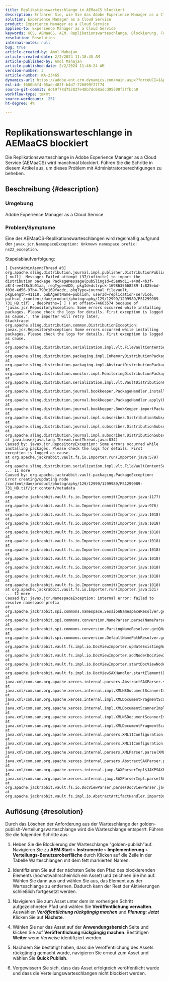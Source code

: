```yaml
---
title: Replikationswarteschlange in AEMaaCS blockiert
description: Erfahren Sie, wie Sie das Adobe Experience Manager as a Cloud Service-Problem beheben können, bei dem die Replikationswarteschlange durch einen Fehler blockiert wird.
solution: Experience Manager as a Cloud Service
product: Experience Manager as a Cloud Service
applies-to: Experience Manager as a Cloud Service
keywords: KCS, AEMaaCS, AEM, Replikationswarteschlange, Blockierung, Fehler, Paketausnahme, Java
resolution: Resolution
internal-notes: null
bug: true
article-created-by: Amol Mahajan
article-created-date: 2/2/2024 11:18:45 AM
article-published-by: Amol Mahajan
article-published-date: 2/2/2024 11:46:24 AM
version-number: 3
article-number: KA-23465
dynamics-url: https://adobe-ent.crm.dynamics.com/main.aspx?forceUCI=1&pagetype=entityrecord&etn=knowledgearticle&id=022354d2-bcc1-ee11-9079-6045bd006704
exl-id: f600b6f4-95ad-482f-b4d7-726899f27f74
source-git-commit: dd19f78d752827e48b7dc68adcd95500f2ffbca0
workflow-type: tm+mt
source-wordcount: '251'
ht-degree: 4%

---
```


# Replikationswarteschlange in AEMaaCS blockiert


Die Replikationswarteschlange in Adobe Experience Manager as a Cloud Service (AEMaaCS) wird manchmal blockiert. Führen Sie die Schritte in diesem Artikel aus, um dieses Problem mit Administratorberechtigungen zu beheben.

## Beschreibung {#description}


### <b>Umgebung</b>

Adobe Experience Manager as a Cloud Service



### <b>Problem/Symptome</b>

Eine der AEMaaCS-Replikationswarteschlangen wird regelmäßig aufgrund der `javax.jcr.NamespaceException: Unknown namespace prefix: ns22_exception`.



Stapelablaufverfolgung:




```
[ EventAdminAsyncThread #3]  org.apache.sling.distribution.journal.impl.publisher.DistributionPublisher [ null]  Message: Failed attempt (37/infinite) to import the distribution package PackageMessage(pubSlingId=d5e89d11-a40d-4b3f-a8f4-ee478c5b91aa, reqType=ADD, pkgId=dstrpck-1698635668289-1c825ebd-f03d-4d56-97b4-790c169facdc, pkgType=journal_filevault, pkgLength=41118, pubAgentName=publish, userId=replication-service, paths=[ /content/dam/product/photography/129/12999/1299989/PS1299989-731_HB.tif] , deepPaths=[ ] ) at offset=74663574 because of 'javax.jcr.RepositoryException: Some errors occurred while installing packages. Please check the logs for details. First exception is logged as cause.', the importer will retry later,
Stacktrace: org.apache.sling.distribution.common.DistributionException: javax.jcr.RepositoryException: Some errors occurred while installing packages. Please check the logs for details. First exception is logged as cause.
at org.apache.sling.distribution.serialization.impl.vlt.FileVaultContentSerializer.importFromStream(FileVaultContentSerializer.java:159)
at org.apache.sling.distribution.packaging.impl.InMemoryDistributionPackageBuilder.installPackageInternal(InMemoryDistributionPackageBuilder.java:119)
at org.apache.sling.distribution.packaging.impl.AbstractDistributionPackageBuilder.installPackage(AbstractDistributionPackageBuilder.java:156)
at org.apache.sling.distribution.monitor.impl.MonitoringDistributionPackageBuilder.installPackage(MonitoringDistributionPackageBuilder.java:92)
at org.apache.sling.distribution.serialization.impl.vlt.VaultDistributionPackageBuilderFactory.installPackage(VaultDistributionPackageBuilderFactory.java:317)
at org.apache.sling.distribution.journal.bookkeeper.PackageHandler.installAddPackage(PackageHandler.java:78)
at org.apache.sling.distribution.journal.bookkeeper.PackageHandler.apply(PackageHandler.java:61)
at org.apache.sling.distribution.journal.bookkeeper.BookKeeper.importPackage(BookKeeper.java:155)
at org.apache.sling.distribution.journal.impl.subscriber.DistributionSubscriber.processQueueItem(DistributionSubscriber.java:396)
at org.apache.sling.distribution.journal.impl.subscriber.DistributionSubscriber.fetchAndProcessQueueItem(DistributionSubscriber.java:348)
at org.apache.sling.distribution.journal.impl.subscriber.DistributionSubscriber.processQueue(DistributionSubscriber.java:326)
at java.base/java.lang.Thread.run(Thread.java:834)
Caused by: javax.jcr.RepositoryException: Some errors occurred while installing packages. Please check the logs for details. First exception is logged as cause.
at org.apache.jackrabbit.vault.fs.io.Importer.run(Importer.java:579)
at org.apache.sling.distribution.serialization.impl.vlt.FileVaultContentSerializer.importFromStream(FileVaultContentSerializer.java:151)
... 11 more
Caused by: org.apache.jackrabbit.vault.packaging.PackageException: Error creating/updating node /content/dam/product/photography/129/12999/1299989/PS1299989-731_HB.tif/jcr:content/metadata
at org.apache.jackrabbit.vault.fs.io.Importer.commit(Importer.java:1177)
at org.apache.jackrabbit.vault.fs.io.Importer.commit(Importer.java:976)
at org.apache.jackrabbit.vault.fs.io.Importer.commit(Importer.java:1018)
at org.apache.jackrabbit.vault.fs.io.Importer.commit(Importer.java:1018)
at org.apache.jackrabbit.vault.fs.io.Importer.commit(Importer.java:1018)
at org.apache.jackrabbit.vault.fs.io.Importer.commit(Importer.java:1018)
at org.apache.jackrabbit.vault.fs.io.Importer.commit(Importer.java:1018)
at org.apache.jackrabbit.vault.fs.io.Importer.commit(Importer.java:1018)
at org.apache.jackrabbit.vault.fs.io.Importer.commit(Importer.java:1018)
at org.apache.jackrabbit.vault.fs.io.Importer.commit(Importer.java:1018)
at org.apache.jackrabbit.vault.fs.io.Importer.commit(Importer.java:1018)
at org.apache.jackrabbit.vault.fs.io.Importer.run(Importer.java:531)
... 12 more
Caused by: javax.jcr.NamespaceException: internal error: failed to resolve namespace prefix
at org.apache.jackrabbit.spi.commons.namespace.SessionNamespaceResolver.getURI(SessionNamespaceResolver.java:62)
at org.apache.jackrabbit.spi.commons.conversion.NameParser.parse(NameParser.java:189)
at org.apache.jackrabbit.spi.commons.conversion.ParsingNameResolver.getQName(ParsingNameResolver.java:64)
at org.apache.jackrabbit.spi.commons.conversion.DefaultNamePathResolver.getQName(DefaultNamePathResolver.java:74)
at org.apache.jackrabbit.vault.fs.impl.io.DocViewImporter.updateExistingNode(DocViewImporter.java:1054)
at org.apache.jackrabbit.vault.fs.impl.io.DocViewImporter.addNode(DocViewImporter.java:947)
at org.apache.jackrabbit.vault.fs.impl.io.DocViewImporter.startDocViewNode(DocViewImporter.java:406)
at org.apache.jackrabbit.vault.fs.impl.io.DocViewSAXHandler.startElement(DocViewSAXHandler.java:348)
at java.xml/com.sun.org.apache.xerces.internal.parsers.AbstractSAXParser.startElement(AbstractSAXParser.java:510)
at java.xml/com.sun.org.apache.xerces.internal.impl.XMLNSDocumentScannerImpl.scanStartElement(XMLNSDocumentScannerImpl.java:374)
at java.xml/com.sun.org.apache.xerces.internal.impl.XMLDocumentFragmentScannerImpl$FragmentContentDriver.next(XMLDocumentFragmentScannerImpl.java:2710)
at java.xml/com.sun.org.apache.xerces.internal.impl.XMLDocumentScannerImpl.next(XMLDocumentScannerImpl.java:605)
at java.xml/com.sun.org.apache.xerces.internal.impl.XMLNSDocumentScannerImpl.next(XMLNSDocumentScannerImpl.java:112)
at java.xml/com.sun.org.apache.xerces.internal.impl.XMLDocumentFragmentScannerImpl.scanDocument(XMLDocumentFragmentScannerImpl.java:534)
at java.xml/com.sun.org.apache.xerces.internal.parsers.XML11Configuration.parse(XML11Configuration.java:888)
at java.xml/com.sun.org.apache.xerces.internal.parsers.XML11Configuration.parse(XML11Configuration.java:824)
at java.xml/com.sun.org.apache.xerces.internal.parsers.XMLParser.parse(XMLParser.java:141)
at java.xml/com.sun.org.apache.xerces.internal.parsers.AbstractSAXParser.parse(AbstractSAXParser.java:1216)
at java.xml/com.sun.org.apache.xerces.internal.jaxp.SAXParserImpl$JAXPSAXParser.parse(SAXParserImpl.java:635)
at java.xml/com.sun.org.apache.xerces.internal.jaxp.SAXParserImpl.parse(SAXParserImpl.java:324)
at org.apache.jackrabbit.vault.fs.io.DocViewParser.parse(DocViewParser.java:254)
at org.apache.jackrabbit.vault.fs.impl.io.AbstractArtifactHandler.importDocView(AbstractArtifactHandler.j
```



## Auflösung {#resolution}


Durch das Löschen der Anforderung aus der Warteschlange der golden-publish-Verteilungswarteschlange wird die Warteschlange entsperrt. Führen Sie die folgenden Schritte aus:



1. Heben Sie die Blockierung der Warteschlange &quot;golden-publish&quot;auf. Navigieren Sie zu <b>AEM Start</b> `>`  <b>Instrumente</b> `>`  <b>Implementierung</b> `>`  <b>Verteilungs-Benutzeroberfläche</b> durch Klicken auf die Zeile in der Tabelle Warteschlangen mit dem fett markierten Namen.


2. Identifizieren Sie auf der nächsten Seite den Pfad des blockierenden Elements (höchstwahrscheinlich ein Asset) und zeichnen Sie ihn auf. Wählen Sie dann aus und wählen Sie aus, das Element aus der Warteschlange zu entfernen. Dadurch kann der Rest der Aktivierungen schließlich fortgesetzt werden.


3. Navigieren Sie zum Asset unter dem im vorherigen Schritt aufgezeichneten Pfad und wählen Sie <b>Veröffentlichung verwalten</b>. Auswählen <b>*Veröffentlichung rückgängig machen</b>* und <b>*Planung: Jetzt</b>* Klicken Sie auf <b>Nächste</b>.


4. Wählen Sie nur das Asset auf der <b>Anwendungsbereich</b> Seite und klicken Sie auf <b>Veröffentlichung rückgängig machen</b>. Bestätigen <b>Weiter</b> wenn Verweise identifiziert werden.


5. Nachdem Sie bestätigt haben, dass die Veröffentlichung des Assets rückgängig gemacht wurde, navigieren Sie erneut zum Asset und wählen Sie <b>Quick Publish</b>.


6. Vergewissern Sie sich, dass das Asset erfolgreich veröffentlicht wurde und dass die Verteilungswarteschlangen nicht blockiert werden.
